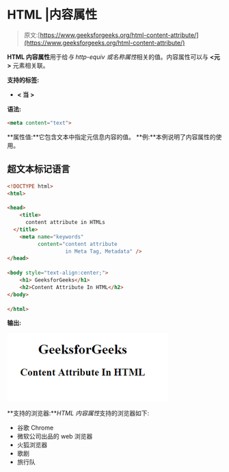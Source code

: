 # HTML |内容属性

> 原文:[https://www.geeksforgeeks.org/html-content-attribute/](https://www.geeksforgeeks.org/html-content-attribute/)

**HTML 内容属性**用于给*与 http-equiv 或名称属性*相关的值。内容属性可以与 **<元>** 元素相关联。

**支持的标签:**

*   **< 当 >**

**语法:**

```html
<meta content="text">
```

**属性值:**它包含文本中指定元信息内容的值。
**例:**本例说明了内容属性的使用。

## 超文本标记语言

```html
<!DOCTYPE html>
<html>

<head>
    <title>
      content attribute in HTMLs
  </title>
    <meta name="keywords"
          content="content attribute
                   in Meta Tag, Metadata" />
</head>

<body style="text-align:center;">
    <h1> GeeksforGeeks</h1>
    <h2>Content Attribute In HTML</h2>
</body>

</html>
```

**输出:**

![](img/988ed04b35e2996e5800534906203bbd.png)

**支持的浏览器:***HTML 内容属性*支持的浏览器如下:

*   谷歌 Chrome
*   微软公司出品的 web 浏览器
*   火狐浏览器
*   歌剧
*   旅行队